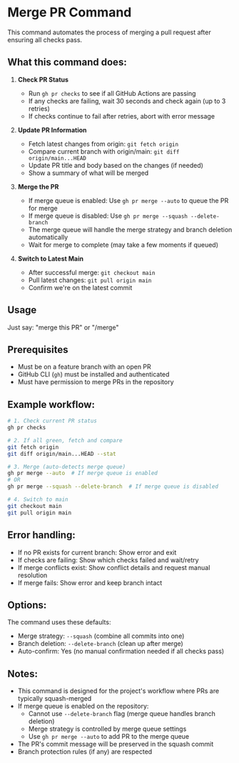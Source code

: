 # Merge PR Command

This command automates the process of merging a pull request after ensuring all checks pass.

## What this command does:

1. **Check PR Status**
   - Run `gh pr checks` to see if all GitHub Actions are passing
   - If any checks are failing, wait 30 seconds and check again (up to 3 retries)
   - If checks continue to fail after retries, abort with error message

2. **Update PR Information**
   - Fetch latest changes from origin: `git fetch origin`
   - Compare current branch with origin/main: `git diff origin/main...HEAD`
   - Update PR title and body based on the changes (if needed)
   - Show a summary of what will be merged

3. **Merge the PR**
   - If merge queue is enabled: Use `gh pr merge --auto` to queue the PR for merge
   - If merge queue is disabled: Use `gh pr merge --squash --delete-branch`
   - The merge queue will handle the merge strategy and branch deletion automatically
   - Wait for merge to complete (may take a few moments if queued)

4. **Switch to Latest Main**
   - After successful merge: `git checkout main`
   - Pull latest changes: `git pull origin main`
   - Confirm we're on the latest commit

## Usage

Just say: "merge this PR" or "/merge"

## Prerequisites

- Must be on a feature branch with an open PR
- GitHub CLI (`gh`) must be installed and authenticated
- Must have permission to merge PRs in the repository

## Example workflow:

```bash
# 1. Check current PR status
gh pr checks

# 2. If all green, fetch and compare
git fetch origin
git diff origin/main...HEAD --stat

# 3. Merge (auto-detects merge queue)
gh pr merge --auto  # If merge queue is enabled
# OR
gh pr merge --squash --delete-branch  # If merge queue is disabled

# 4. Switch to main
git checkout main
git pull origin main
```

## Error handling:

- If no PR exists for current branch: Show error and exit
- If checks are failing: Show which checks failed and wait/retry
- If merge conflicts exist: Show conflict details and request manual resolution
- If merge fails: Show error and keep branch intact

## Options:

The command uses these defaults:
- Merge strategy: `--squash` (combine all commits into one)
- Branch deletion: `--delete-branch` (clean up after merge)
- Auto-confirm: Yes (no manual confirmation needed if all checks pass)

## Notes:

- This command is designed for the project's workflow where PRs are typically squash-merged
- If merge queue is enabled on the repository:
  - Cannot use `--delete-branch` flag (merge queue handles branch deletion)
  - Merge strategy is controlled by merge queue settings
  - Use `gh pr merge --auto` to add PR to the merge queue
- The PR's commit message will be preserved in the squash commit
- Branch protection rules (if any) are respected